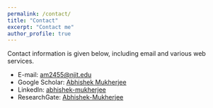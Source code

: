 ```yaml
---
permalink: /contact/
title: "Contact"
excerpt: "Contact me"
author_profile: true
---
```

Contact information is given below, including email and various web services.  

* E-mail: [am2455@njit.edu](mailto:am2455@njit.edu)
* Google Scholar: [Abhishek Mukherjee](https://scholar.google.com/citations?user=K2SRNu4AAAAJ&hl=en&authuser=1)
* LinkedIn: [abhishek-mukherjee](http://www.linkedin.com/in/abhishek-mukherjee-24078888/)
* ResearchGate: [Abhishek-Mukherjee](https://www.researchgate.net/profile/Abhishek-Mukherjee-8)
